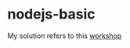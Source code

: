 # nodejs-basic

My solution refers to this <a href="https://github.com/workshopper/learnyounode">workshop</a>
